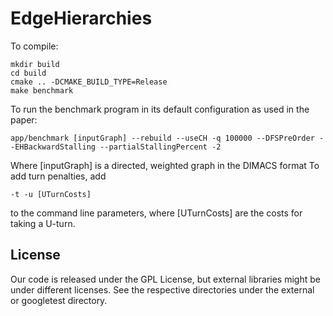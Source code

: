# EdgeHierarchies

To compile:

    mkdir build
    cd build
    cmake .. -DCMAKE_BUILD_TYPE=Release
    make benchmark
To run the benchmark program in its default configuration as used in the paper:

    app/benchmark [inputGraph] --rebuild --useCH -q 100000 --DFSPreOrder --EHBackwardStalling --partialStallingPercent -2
Where [inputGraph] is a directed, weighted graph in the DIMACS format
To add turn penalties, add

    -t -u [UTurnCosts] 

to the command line parameters, where [UTurnCosts] are the costs for taking a U-turn.

## License
Our code is released under the GPL License, but external libraries might be under different licenses. See the respective directories under the external or googletest directory.
